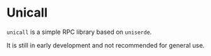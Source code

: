 # Unicall

`unicall` is a simple RPC library based on `uniserde`.

It is still in early development and not recommended for general use.
